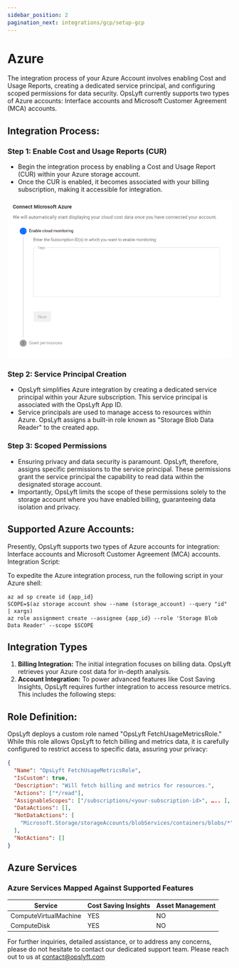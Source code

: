 ```yaml
---
sidebar_position: 2
pagination_next: integrations/gcp/setup-gcp
---
```


# Azure

The integration process of your Azure Account involves enabling Cost and Usage Reports, creating a dedicated service principal, and configuring scoped permissions for data security. OpsLyft currently supports two types of Azure accounts: Interface accounts and Microsoft Customer Agreement (MCA) accounts.

## Integration Process:

### Step 1: Enable Cost and Usage Reports (CUR)

- Begin the integration process by enabling a Cost and Usage Report (CUR) within your Azure storage account.
- Once the CUR is enabled, it becomes associated with your billing subscription, making it accessible for integration.

![Azure](/img/azure/azure-step.png)

### Step 2: Service Principal Creation

- OpsLyft simplifies Azure integration by creating a dedicated service principal within your Azure subscription. This service principal is associated with the OpsLyft App ID.
- Service principals are used to manage access to resources within Azure. OpsLyft assigns a built-in role known as "Storage Blob Data Reader" to the created app.

### Step 3: Scoped Permissions

- Ensuring privacy and data security is paramount. OpsLyft, therefore, assigns specific permissions to the service principal. These permissions grant the service principal the capability to read data within the designated storage account.
- Importantly, OpsLyft limits the scope of these permissions solely to the storage account where you have enabled billing, guaranteeing data isolation and privacy.

## Supported Azure Accounts:

Presently, OpsLyft supports two types of Azure accounts for integration: Interface accounts and Microsoft Customer Agreement (MCA) accounts.
Integration Script:

To expedite the Azure integration process, run the following script in your Azure shell:

```shell
az ad sp create id {app_id}
SCOPE=$(az storage account show --name (storage_account) --query "id" | xargs)
az role assignment create --assignee {app_id} --role 'Storage Blob Data Reader' --scope $SCOPE
```

## Integration Types

1. **Billing Integration:** The initial integration focuses on billing data. OpsLyft retrieves your Azure cost data for in-depth analysis.
2. **Account Integration:** To power advanced features like Cost Saving Insights, OpsLyft requires further integration to access resource metrics. This includes the following steps:

## Role Definition:

OpsLyft deploys a custom role named "OpsLyft FetchUsageMetricsRole." While this role allows OpsLyft to fetch billing and metrics data, it is carefully configured to restrict access to specific data, assuring your privacy:

```json
{
  "Name": "OpsLyft FetchUsageMetricsRole",
  "IsCustom": true,
  "Description": "Will fetch billing and metrics for resources.",
  "Actions": ["*/read"],
  "AssignableScopes": ["/subscriptions/<your-subscription-id>", ….. ],
  "DataActions": [],
  "NotDataActions": [
    "Microsoft.Storage/storageAccounts/blobServices/containers/blobs/*"
  ],
  "NotActions": []
}
```

## Azure Services

### Azure Services Mapped Against Supported Features

| Service               | Cost Saving Insights | Asset Management |
| --------------------- | -------------------- | ---------------- |
| ComputeVirtualMachine | YES                  | NO               |
| ComputeDisk           | YES                  | NO               |

For further inquiries, detailed assistance, or to address any concerns, please do not hesitate to contact our dedicated support team. Please reach out to us at contact@opslyft.com
